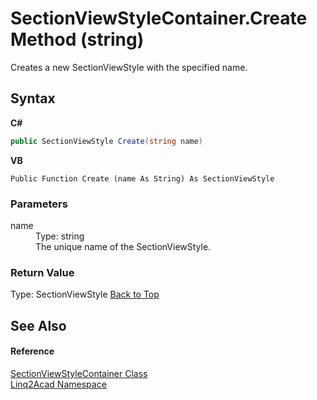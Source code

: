# SectionViewStyleContainer.Create Method (string)
 

Creates a new SectionViewStyle with the specified name.

## Syntax

**C#**<br />
``` C#
public SectionViewStyle Create(string name)
```

**VB**<br />
``` VB
Public Function Create (name As String) As SectionViewStyle
```


### Parameters
<dl><dt>name</dt><dd>Type: string<br />The unique name of the SectionViewStyle.</dd></dl>

### Return Value
Type: SectionViewStyle
<a href="#SectionViewStyleContainerCreate-Method-string">Back to Top</a>

## See Also


#### Reference
<a href="T_Linq2Acad_SectionViewStyleContainer.md#SectionViewStyleContainer-Class">SectionViewStyleContainer Class</a><br /><a href="N_Linq2Acad.md#Linq2Acad-Namespace">Linq2Acad Namespace</a><br />
